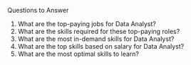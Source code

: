 Questions to Answer

1. What are the top-paying jobs for Data Analyst?
2. What are the skills required for these top-paying roles?
3. What are the most in-demand skills for Data Analyst?
4. What are the top skills based on salary for Data Analyst?
5. What are the most optimal skills to learn?
